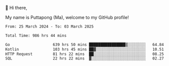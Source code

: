 👋 Hi there,

My name is Puttapong (Ma), welcome to my GitHub profile!

<!--START_SECTION:waka-->

```txt
From: 25 March 2024 - To: 03 March 2025

Total Time: 986 hrs 44 mins

Go                   639 hrs 50 mins ████████████████▒░░░░░░░░   64.84 %
Kotlin               103 hrs 45 mins ██▓░░░░░░░░░░░░░░░░░░░░░░   10.51 %
HTTP Request         81 hrs 22 mins  ██░░░░░░░░░░░░░░░░░░░░░░░   08.25 %
SQL                  22 hrs 22 mins  ▓░░░░░░░░░░░░░░░░░░░░░░░░   02.27 %
```

<!--END_SECTION:waka-->
